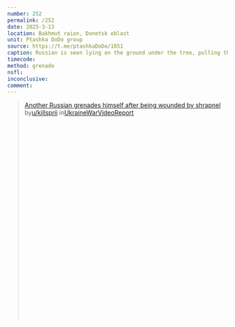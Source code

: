 ```yaml
---
number: 252
permalink: /252
date: 2025-3-13
location: Bakhmut raion, Donetsk oblast
unit: Ptashka DoDo group
source: https://t.me/ptashkaDoDo/1651
caption: Russian is seen lying on the ground under the tree, pulling the pin on his grenade and detonating it under his chest
timecode: 
method: grenade
nsfl: 
inconclusive: 
comment: 
---
```

<blockquote class="reddit-embed-bq" style="height:500px" data-embed-height="546"><a href="https://www.reddit.com/r/UkraineWarVideoReport/comments/1jahr7o/another_russian_grenades_himself_after_being/">Another Russian grenades himself after being wounded by shrapnel</a><br> by<a href="https://www.reddit.com/user/killsprii/">u/killsprii</a> in<a href="https://www.reddit.com/r/UkraineWarVideoReport/">UkraineWarVideoReport</a></blockquote><script async="" src="https://embed.reddit.com/widgets.js" charset="UTF-8"></script>